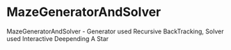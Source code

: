 # MazeGeneratorAndSolver
MazeGeneratorAndSolver - Generator used Recursive BackTracking, Solver used Interactive Deepending A Star
